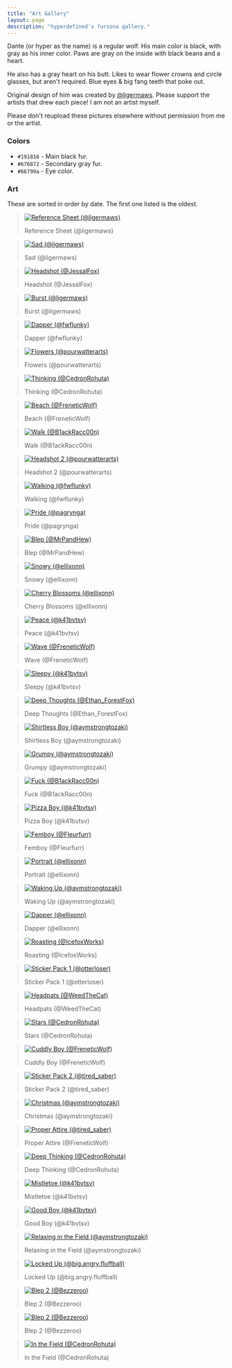 ```yaml
---
title: "Art Gallery"
layout: page
description: "hyperdefined's fursona gallery."
---
```

<p>Dante (or hyper as the name) is a regular wolf. His main color is black, with gray as his inner color. Paws are gray on the inside with black beans and a heart.</p>
<p>He also has a gray heart on his butt. Likes to wear flower crowns and circle glasses, but aren't required. Blue eyes & big fang teeth that poke out.</p>
<p>Original design of him was created by <a href="https://twitter.com/ligermaws">@ligermaws</a>. Please support the artists that drew each piece! I am not an artist myself.</p>
<p>Please don't reupload these pictures elsewhere without permission from me or the artist.</p>
<h3>Colors</h3>
<ul>
    <li>
        <code>#191816</code> - Main black fur.
    </li>
    <li>
        <code>#676872</code> - Secondary gray fur.
    </li>
    <li>
        <code>#66799a</code> - Eye color.
    </li>
</ul>
<h3>Art</h3>
<p>These are sorted in order by date. The first one listed is the oldest.</p>
<div class="art-blocks">
<blockquote class="art-block">
    <a href="https://hyper.lol/art/ref.png" class="thumbnail">
        <span class="frame deferred">
            <img src="https://hyper.lol/art/ref.png" alt="Reference Sheet (@ligermaws)">
        </span>
    </a>
    <p>Reference Sheet (@ligermaws)</p>
</blockquote>
<blockquote class="art-block">
    <a href="https://hyper.lol/art/sad.png" class="thumbnail">
        <span class="frame deferred">
            <img src="https://hyper.lol/art/sad.png" alt="Sad (@ligermaws)">
        </span>
    </a>
    <p>Sad (@ligermaws)</p>
</blockquote>
<blockquote class="art-block">
    <a href="https://hyper.lol/art/headshot.png" class="thumbnail">
        <span class="frame deferred">
            <img src="https://hyper.lol/art/headshot.png" alt="Headshot (@JessalFox)">
        </span>
    </a>
    <p>Headshot (@JessalFox)</p>
</blockquote>
<blockquote class="art-block">
    <a href="https://hyper.lol/art/burst.png" class="thumbnail">
        <span class="frame deferred">
            <img src="https://hyper.lol/art/burst.png" alt="Burst (@ligermaws)">
        </span>
    </a>
    <p>Burst (@ligermaws)</p>
</blockquote>
<blockquote class="art-block">
    <a href="https://hyper.lol/art/dapper.png" class="thumbnail">
        <span class="frame deferred">
            <img src="https://hyper.lol/art/dapper.png" alt="Dapper (@fwflunky)">
        </span>
    </a>
    <p>Dapper (@fwflunky)</p>
</blockquote>
<blockquote class="art-block">
    <a href="https://hyper.lol/art/flowers.png" class="thumbnail">
        <span class="frame deferred">
            <img src="https://hyper.lol/art/flowers.png" alt="Flowers (@pourwatterarts)">
        </span>
    </a>
    <p>Flowers (@pourwatterarts)</p>
</blockquote>
<blockquote class="art-block">
    <a href="https://hyper.lol/art/thinking.png" class="thumbnail">
        <span class="frame deferred">
            <img src="https://hyper.lol/art/thinking.png" alt="Thinking (@CedronRohuta)">
        </span>
    </a>
    <p>Thinking (@CedronRohuta)</p>
</blockquote>
<blockquote class="art-block">
    <a href="https://hyper.lol/art/beach.jpg" class="thumbnail">
        <span class="frame deferred">
            <img src="https://hyper.lol/art/beach.jpg" alt="Beach (@FreneticWolf)">
        </span>
    </a>
    <p>Beach (@FreneticWolf)</p>
</blockquote>
<blockquote class="art-block">
    <a href="https://hyper.lol/art/walk.png" class="thumbnail">
        <span class="frame deferred">
            <img src="https://hyper.lol/art/walk.png" alt="Walk (@B1ackRacc00n)">
        </span>
    </a>
    <p>Walk (@B1ackRacc00n)</p>
</blockquote>
<blockquote class="art-block">
    <a href="https://hyper.lol/art/headshot-2.png" class="thumbnail">
        <span class="frame deferred">
            <img src="https://hyper.lol/art/headshot-2.png" alt="Headshot 2 (@pourwatterarts)">
        </span>
    </a>
    <p>Headshot 2 (@pourwatterarts)</p>
</blockquote>
<blockquote class="art-block">
    <a href="https://hyper.lol/art/walking.png" class="thumbnail">
        <span class="frame deferred">
            <img src="https://hyper.lol/art/walking.png" alt="Walking (@fwflunky)">
        </span>
    </a>
    <p>Walking (@fwflunky)</p>
</blockquote>
<blockquote class="art-block">
    <a href="https://hyper.lol/art/pride.png" class="thumbnail">
        <span class="frame deferred">
            <img src="https://hyper.lol/art/pride.png" alt="Pride (@pagrynga)">
        </span>
    </a>
    <p>Pride (@pagrynga)</p>
</blockquote>
<blockquote class="art-block">
    <a href="https://hyper.lol/art/blep.jpg" class="thumbnail">
        <span class="frame deferred">
            <img src="https://hyper.lol/art/blep.jpg" alt="Blep (@MrPandHew)">
        </span>
    </a>
    <p>Blep (@MrPandHew)</p>
</blockquote>
<blockquote class="art-block">
    <a href="https://hyper.lol/art/snowy.png" class="thumbnail">
        <span class="frame deferred">
            <img src="https://hyper.lol/art/snowy.png" alt="Snowy (@ellixonn)">
        </span>
    </a>
    <p>Snowy (@ellixonn)</p>
</blockquote>
<blockquote class="art-block">
    <a href="https://hyper.lol/art/cherry-blossoms.png" class="thumbnail">
        <span class="frame deferred">
            <img src="https://hyper.lol/art/cherry-blossoms.png" alt="Cherry Blossoms (@ellixonn)">
        </span>
    </a>
    <p>Cherry Blossoms (@ellixonn)</p>
</blockquote>
<blockquote class="art-block">
    <a href="https://hyper.lol/art/peace.png" class="thumbnail">
        <span class="frame deferred">
            <img src="https://hyper.lol/art/peace.png" alt="Peace (@k41bvtsv)">
        </span>
    </a>
    <p>Peace (@k41bvtsv)</p>
</blockquote>
<blockquote class="art-block">
    <a href="https://hyper.lol/art/wave.jpg" class="thumbnail">
        <span class="frame deferred">
            <img src="https://hyper.lol/art/wave.jpg" alt="Wave (@FreneticWolf)">
        </span>
    </a>
    <p>Wave (@FreneticWolf)</p>
</blockquote>
<blockquote class="art-block">
    <a href="https://hyper.lol/art/sleepy.png" class="thumbnail">
        <span class="frame deferred">
            <img src="https://hyper.lol/art/sleepy.png" alt="Sleepy (@k41bvtsv)">
        </span>
    </a>
    <p>Sleepy (@k41bvtsv)</p>
</blockquote>
<blockquote class="art-block">
    <a href="https://hyper.lol/art/deep-thoughts.png" class="thumbnail">
        <span class="frame deferred">
            <img src="https://hyper.lol/art/deep-thoughts.png" alt="Deep Thoughts (@Ethan_ForestFox)">
        </span>
    </a>
    <p>Deep Thoughts (@Ethan_ForestFox)</p>
</blockquote>
<blockquote class="art-block">
    <a href="https://hyper.lol/art/shirtless-boy.jpg" class="thumbnail">
        <span class="frame deferred">
            <img src="https://hyper.lol/art/shirtless-boy.jpg" alt="Shirtless Boy (@aymstrongtozaki)">
        </span>
    </a>
    <p>Shirtless Boy (@aymstrongtozaki)</p>
</blockquote>
<blockquote class="art-block">
    <a href="https://hyper.lol/art/grumpy.jpg" class="thumbnail">
        <span class="frame deferred">
            <img src="https://hyper.lol/art/grumpy.jpg" alt="Grumpy (@aymstrongtozaki)">
        </span>
    </a>
    <p>Grumpy (@aymstrongtozaki)</p>
</blockquote>
<blockquote class="art-block">
    <a href="https://hyper.lol/art/fuck.jpg" class="thumbnail">
        <span class="frame deferred">
            <img src="https://hyper.lol/art/fuck.jpg" alt="Fuck (@B1ackRacc00n)">
        </span>
    </a>
    <p>Fuck (@B1ackRacc00n)</p>
</blockquote>
<blockquote class="art-block">
    <a href="https://hyper.lol/art/pizza.jpg" class="thumbnail">
        <span class="frame deferred">
            <img src="https://hyper.lol/art/pizza.jpg" alt="Pizza Boy (@k41bvtsv)">
        </span>
    </a>
    <p>Pizza Boy (@k41bvtsv)</p>
</blockquote>
<blockquote class="art-block">
    <a href="https://hyper.lol/art/femboy.png" class="thumbnail">
        <span class="frame deferred">
            <img src="https://hyper.lol/art/femboy.png" alt="Femboy (@Fleurfurr)">
        </span>
    </a>
    <p>Femboy (@Fleurfurr)</p>
</blockquote>
<blockquote class="art-block">
    <a href="https://hyper.lol/art/portrait.png" class="thumbnail">
        <span class="frame deferred">
            <img src="https://hyper.lol/art/portrait.png" alt="Portrait (@ellixonn)">
        </span>
    </a>
    <p>Portrait (@ellixonn)</p>
</blockquote>
<blockquote class="art-block">
    <a href="https://hyper.lol/art/waking-up.jpg" class="thumbnail">
        <span class="frame deferred">
            <img src="https://hyper.lol/art/waking-up.jpg" alt="Waking Up (@aymstrongtozaki)">
        </span>
    </a>
    <p>Waking Up (@aymstrongtozaki)</p>
</blockquote>
<blockquote class="art-block">
    <a href="https://hyper.lol/art/dapper.jpg" class="thumbnail">
        <span class="frame deferred">
            <img src="https://hyper.lol/art/dapper.jpg" alt="Dapper (@ellixonn)">
        </span>
    </a>
    <p>Dapper (@ellixonn)</p>
</blockquote>
<blockquote class="art-block">
    <a href="https://hyper.lol/art/roasting.png" class="thumbnail">
        <span class="frame deferred">
            <img src="https://hyper.lol/art/roasting.png" alt="Roasting (@IcefoxWorks)">
        </span>
    </a>
    <p>Roasting (@IcefoxWorks)</p>
</blockquote>
<blockquote class="art-block">
    <a href="https://hyper.lol/art/stickers1.png" class="thumbnail">
        <span class="frame deferred">
            <img src="https://hyper.lol/art/stickers1.png" alt="Sticker Pack 1 (@otterloser)">
        </span>
    </a>
    <p>Sticker Pack 1 (@otterloser)</p>
</blockquote>
<blockquote class="art-block">
    <a href="https://hyper.lol/art/headpats.jpg" class="thumbnail">
        <span class="frame deferred">
            <img src="https://hyper.lol/art/headpats.jpg" alt="Headpats (@WeedTheCat)">
        </span>
    </a>
    <p>Headpats (@WeedTheCat)</p>
</blockquote>
<blockquote class="art-block">
    <a href="https://hyper.lol/art/stars.png" class="thumbnail">
        <span class="frame deferred">
            <img src="https://hyper.lol/art/stars.png" alt="Stars (@CedronRohuta)">
        </span>
    </a>
    <p>Stars (@CedronRohuta)</p>
</blockquote>
<blockquote class="art-block">
    <a href="https://hyper.lol/art/cuddly.jpg" class="thumbnail">
        <span class="frame deferred">
            <img src="https://hyper.lol/art/cuddly.jpg" alt="Cuddly Boy (@FreneticWolf)">
        </span>
    </a>
    <p>Cuddly Boy (@FreneticWolf)</p>
</blockquote>
<blockquote class="art-block">
    <a href="https://hyper.lol/art/stickers2.png" class="thumbnail">
        <span class="frame deferred">
            <img src="https://hyper.lol/art/stickers2.png" alt="Sticker Pack 2 (@tired_saber)">
        </span>
    </a>
    <p>Sticker Pack 2 (@tired_saber)</p>
</blockquote>
<blockquote class="art-block">
    <a href="https://hyper.lol/art/christmas.jpg" class="thumbnail">
        <span class="frame deferred">
            <img src="https://hyper.lol/art/christmas.jpg" alt="Christmas (@aymstrongtozaki)">
        </span>
    </a>
    <p>Christmas (@aymstrongtozaki)</p>
</blockquote>
<blockquote class="art-block">
    <a href="https://hyper.lol/art/proper-attire.jpg" class="thumbnail">
        <span class="frame deferred">
            <img src="https://hyper.lol/art/proper-attire.jpg" alt="Proper Attire (@tired_saber)">
        </span>
    </a>
    <p>Proper Attire (@FreneticWolf)</p>
</blockquote>
<blockquote class="art-block">
    <a href="https://hyper.lol/art/deep-thinking.png" class="thumbnail">
        <span class="frame deferred">
            <img src="https://hyper.lol/art/deep-thinking.png" alt="Deep Thinking (@CedronRohuta)">
        </span>
    </a>
    <p>Deep Thinking (@CedronRohuta)</p>
</blockquote>
<blockquote class="art-block">
    <a href="https://hyper.lol/art/mistletoe.jpg" class="thumbnail">
        <span class="frame deferred">
            <img src="https://hyper.lol/art/mistletoe.jpg" alt="Mistletoe (@k41bvtsv)">
        </span>
    </a>
    <p>Mistletoe (@k41bvtsv)</p>
</blockquote>
<blockquote class="art-block">
    <a href="https://hyper.lol/art/good-boy.jpg" class="thumbnail">
        <span class="frame deferred">
            <img src="https://hyper.lol/art/good-boy.jpg" alt="Good Boy (@k41bvtsv)">
        </span>
    </a>
    <p>Good Boy (@k41bvtsv)</p>
</blockquote>
<blockquote class="art-block">
    <a href="https://hyper.lol/art/relaxing.jpg" class="thumbnail">
        <span class="frame deferred">
            <img src="https://hyper.lol/art/relaxing.jpg" alt="Relaxing in the Field (@aymstrongtozaki)">
        </span>
    </a>
    <p>Relaxing in the Field (@aymstrongtozaki)</p>
</blockquote>
<blockquote class="art-block">
    <a href="https://hyper.lol/art/locked.jpg" class="thumbnail">
        <span class="frame deferred">
            <img src="https://hyper.lol/art/locked.jpg" alt="Locked Up (@big.angry.fluffball)">
        </span>
    </a>
    <p>Locked Up (@big.angry.fluffball)</p>
</blockquote>
<blockquote class="art-block">
    <a href="https://hyper.lol/art/blep2.jpg" class="thumbnail">
        <span class="frame deferred">
            <img src="https://hyper.lol/art/blep2.jpg" alt="Blep 2 (@Bezzeroo)">
        </span>
    </a>
    <p>Blep 2 (@Bezzeroo)</p>
</blockquote>
<blockquote class="art-block">
    <a href="https://hyper.lol/art/blep2.jpg" class="thumbnail">
        <span class="frame deferred">
            <img src="https://hyper.lol/art/blep2.jpg" alt="Blep 2 (@Bezzeroo)">
        </span>
    </a>
    <p>Blep 2 (@Bezzeroo)</p>
</blockquote>
<blockquote class="art-block">
    <a href="https://hyper.lol/art/field.png" class="thumbnail">
        <span class="frame deferred">
            <img src="https://hyper.lol/art/field.png" alt="In the Field (@CedronRohuta)">
        </span>
    </a>
    <p>In the Field (@CedronRohuta)</p>
</blockquote>
</div>